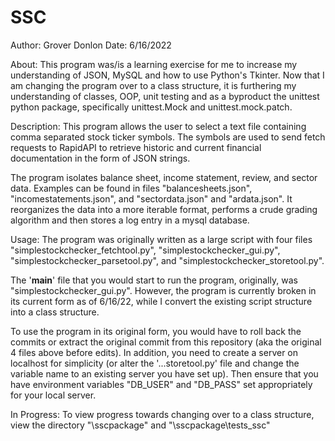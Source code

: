 # SSC
Author: Grover Donlon
Date: 6/16/2022

About:
This program was/is a learning exercise for me to increase my understanding of JSON, MySQL and how to use Python's Tkinter.  Now that I am changing the program over to a class structure, it is furthering my understanding of classes, OOP, unit testing and as a byproduct the unittest python package, specifically unittest.Mock and unittest.mock.patch.

Description:
This program allows the user to select a text file containing comma separated stock ticker symbols.  The symbols are used to send fetch requests to RapidAPI to retrieve historic and current financial documentation in the form of JSON strings.  

The program isolates balance sheet, income statement, review, and sector data.  Examples can be found in files "balancesheets.json", "incomestatements.json", and "sectordata.json" and "ardata.json".  It reorganizes the data into a more iterable format, performs a crude grading algorithm and then stores a log entry in a mysql database.

Usage:
The program was originally written as a large script with four files "simplestockchecker_fetchtool.py", "simplestockchecker_gui.py", "simplestockchecker_parsetool.py", and "simplestockchecker_storetool.py".  

The '__main__' file that you would start to run the program, originally, was "simplestockchecker_gui.py".  However, the program is currently broken in its current form as of 6/16/22, while I convert the existing script structure into a class structure.

To use the program in its original form, you would have to roll back the commits or extract the original commit from this repository (aka the original 4 files above before edits).  In addition, you need to create a server on localhost for simplicity (or alter the '...storetool.py' file and change the variable name to an existing server you have set up). Then ensure that you have environment variables "DB_USER" and "DB_PASS" set appropriately for your local server.

In Progress:
To view progress towards changing over to a class structure, view the directory "\sscpackage\" and "\sscpackage\tests_ssc\"

